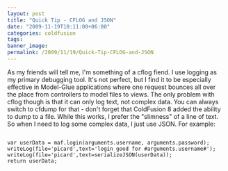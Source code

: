 ```yaml
---
layout: post
title: "Quick Tip - CFLOG and JSON"
date: "2009-11-19T10:11:00+06:00"
categories: coldfusion 
tags: 
banner_image: 
permalink: /2009/11/19/Quick-Tip-CFLOG-and-JSON
---
```


As my friends will tell me, I'm something of a cflog fiend. I use logging as my primary debugging tool. It's not perfect, but I find it to be especially effective in Model-Glue applications where one request bounces all over the place from controllers to model files to views. The only problem with cflog though is that it can only log text, not complex data. You can always switch to cfdump for that - don't forget that ColdFusion 8 added the ability to dump to a file. While this works, I prefer the "slimness" of a line of text. So when I need to log some complex data, I just use JSON. For example:

<code>
var userData = maf.login(arguments.username, arguments.password);
writeLog(file='picard',text='login good for #arguments.username#');
writeLog(file='picard',text=serializeJSON(userData));
return userData;
</code>